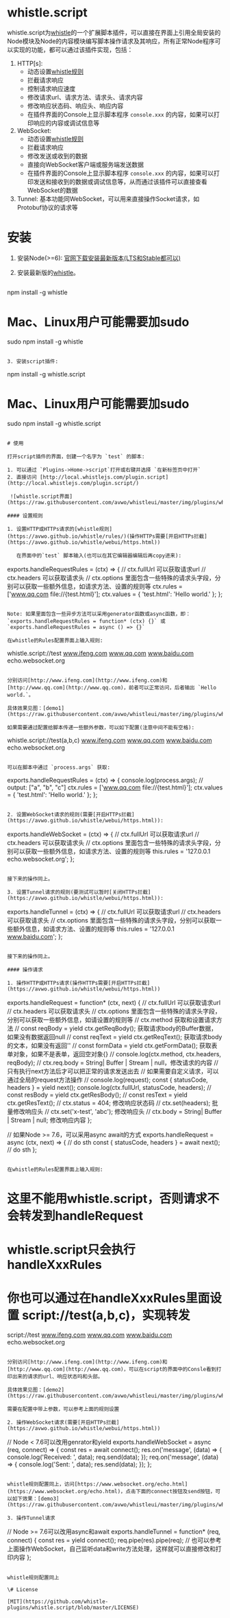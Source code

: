 # whistle.script
whistle.script为[whistle](https://github.com/avwo/whistle)的一个扩展脚本插件，可以直接在界面上引用全局安装的Node模块及Node的内容模块编写脚本操作请求及其响应，所有正常Node程序可以实现的功能，都可以通过该插件实现，包括：

1. HTTP[s]:
   - 动态设置[whistle规则](https://avwo.github.io/whistle/rules/)
   - 拦截请求响应
   - 控制请求响应速度
   - 修改请求url、请求方法、请求头、请求内容
   - 修改响应状态码、响应头、响应内容
   - 在插件界面的Console上显示脚本程序 `console.xxx` 的内容，如果可以打印响应的内容或调试信息等
2. WebSocket:
   - 动态设置[whistle规则](https://avwo.github.io/whistle/rules/)
   - 拦截请求响应
   - 修改发送或收到的数据
   - 直接向WebSocket客户端或服务端发送数据
   - 在插件界面的Console上显示脚本程序 `console.xxx` 的内容，如果可以打印发送和接收到的数据或调试信息等，从而通过该插件可以直接查看WebSocket的数据
3. Tunnel: 基本功能同WebSocket，可以用来直接操作Socket请求，如Protobuf协议的请求等

# 安装

1. 安装Node(>=6): [官网下载安装最新版本(LTS和Stable都可以)](https://nodejs.org/)
2. 安装最新版的[whistle](https://github.com/avwo/whistle)。

   ```
 npm install -g whistle

 # Mac、Linux用户可能需要加sudo

 sudo npm install -g whistle
   ```

3. 安装script插件:

```
npm install -g whistle.script
# Mac、Linux用户可能需要加sudo
sudo npm install -g whistle.script
```

# 使用

打开script插件的界面，创建一个名字为 `test` 的脚本:

1. 可以通过 `Plugins->Home->script`打开或右键并选择 `在新标签页中打开` 
2. 直接访问 [http://local.whistlejs.com/plugin.script](http://local.whistlejs.com/plugin.script/)

 ![whistle.script界面](https://raw.githubusercontent.com/avwo/whistleui/master/img/plugins/whistle.script/home.gif)

#### 设置规则

1. 设置HTTP或HTTPs请求的[whistle规则](https://avwo.github.io/whistle/rules/)(操作HTTPs需要[开启HTTPs拦截](https://avwo.github.io/whistle/webui/https.html))

   在界面中的`test` 脚本输入(也可以在其它编辑器编辑后再copy进来):

   ```
   exports.handleRequestRules = (ctx) => {
   	// ctx.fullUrl 可以获取请求url
   	// ctx.headers 可以获取请求头
   	// ctx.options 里面包含一些特殊的请求头字段，分别可以获取一些额外信息，如请求方法、设置的规则等
   	ctx.rules = ['www.qq.com file://{test.html}'];
     	ctx.values = { 'test.html': 'Hello world.' };
   };
   ```

   Note: 如果里面包含一些异步方法可以采用generator函数或async函数，即：`exports.handleRequestRules = function* (ctx) {}` 或 `exports.handleRequestRules = async () => {}`

   在whistle的Rules配置界面上输入规则:

   ```
   whistle.script://test www.ifeng.com www.qq.com www.baidu.com echo.websocket.org
   ```

   分别访问[http://www.ifeng.com](http://www.ifeng.com)和[http://www.qq.com](http://www.qq.com)，前者可以正常访问，后者输出 `Hello world.`。

   具体效果见图：[demo1](https://raw.githubusercontent.com/avwo/whistleui/master/img/plugins/whistle.script/rules.gif)

   如果需要通过配置给脚本传递一些额外参数，可以如下配置(注意中间不能有空格):

   ```
   whistle.script://test(a,b,c) www.ifeng.com www.qq.com www.baidu.com echo.websocket.org
   ```

   可以在脚本中通过 `process.args` 获取:

   ```
   exports.handleRequestRules = (ctx) => {
   	console.log(process.args); // output: ["a", "b", "c"]
   	ctx.rules = ['www.qq.com file://{test.html}'];
     	ctx.values = { 'test.html': 'Hello world.' };
   };
   ```

2. 设置WebSocket请求的规则(需要[开启HTTPs拦截](https://avwo.github.io/whistle/webui/https.html)):

   ```
   exports.handleWebSocket = (ctx) => {
   	// ctx.fullUrl 可以获取请求url
   	// ctx.headers 可以获取请求头
   	// ctx.options 里面包含一些特殊的请求头字段，分别可以获取一些额外信息，如请求方法、设置的规则等
   	this.rules = '127.0.0.1 echo.websocket.org';
   };
   ```

   接下来的操作同上。

3. 设置Tunnel请求的规则(要测试可以暂时[关闭HTTPs拦截](https://avwo.github.io/whistle/webui/https.html)):

   ```
   exports.handleTunnel = (ctx) => {
   	// ctx.fullUrl 可以获取请求url
   	// ctx.headers 可以获取请求头
   	// ctx.options 里面包含一些特殊的请求头字段，分别可以获取一些额外信息，如请求方法、设置的规则等
   	this.rules = '127.0.0.1 www.baidu.com';
   };
   ```

   接下来的操作同上。

#### 操作请求

1. 操作HTTP或HTTPs请求(操作HTTPs需要[开启HTTPs拦截](https://avwo.github.io/whistle/webui/https.html))

   ```

   exports.handleRequest = function* (ctx, next) {
       // ctx.fullUrl 可以获取请求url
   	// ctx.headers 可以获取请求头
   	// ctx.options 里面包含一些特殊的请求头字段，分别可以获取一些额外信息，如请设置的规则等
   	// ctx.method 获取和设置请求方法
   	// const reqBody = yield ctx.getReqBody(); 获取请求body的Buffer数据，如果没有数据返回null
   	// const reqText = yield ctx.getReqText();  获取请求body的文本，如果没有返回''
   	// const formData = yield ctx.getFormData(); 获取表单对象，如果不是表单，返回空对象{}
   	// console.log(ctx.method, ctx.headers, reqBody);
   	// ctx.req.body = String| Buffer | Stream | null，修改请求的内容
   	// 只有执行next方法后才可以把正常的请求发送出去
   	// 如果需要自定义请求，可以通过全局的request方法操作
   	// console.log(request);
   	const { statusCode, headers } = yield next(); 
   	console.log(ctx.fullUrl, statusCode, headers);
   	// const resBody = yield ctx.getResBody();
   	// const resText = yield ctx.getResText();
   	// ctx.status = 404; 修改响应状态码
   	// ctx.set(headers); 批量修改响应头
   	// ctx.set('x-test', 'abc'); 修改响应头
   	// ctx.body = String| Buffer | Stream | null; 修改响应内容
   };

   // 如果Node >= 7.6，可以采用async await的方式
   exports.handleRequest = async (ctx, next) => {
   	// do sth
   	const { statusCode, headers } = await next(); 
   	// do sth
   };
   ```

   在whistle的Rules配置界面上输入规则:

   ```
   # 这里不能用whistle.script，否则请求不会转发到handleRequest
   # whistle.script只会执行handleXxxRules
   # 你也可以通过在handleXxxRules里面设置 script://test(a,b,c)，实现转发
   script://test www.ifeng.com www.qq.com www.baidu.com echo.websocket.org
   ```

   分别访问[http://www.ifeng.com](http://www.ifeng.com)和[http://www.qq.com](http://www.qq.com)，可以在script的界面中的Consle看到打印出来的请求的url、响应状态吗和头部。

   具体效果见图：[demo2](https://raw.githubusercontent.com/avwo/whistleui/master/img/plugins/whistle.script/request.gif)

   需要在配置中带上参数，可以参考上面的规则设置

2. 操作WebSocket请求(需要[开启HTTPs拦截](https://avwo.github.io/whistle/webui/https.html))

   ```
   // Node < 7.6可以改用genrator和yield
   exports.handleWebSocket = async (req, connect) => {
     const res = await connect();
     res.on('message', (data) => {
       console.log('Received: ', data);
       req.send(data);
     });
     req.on('message', (data) => {
       console.log('Sent: ', data);
       res.send(data);
     });
   };
   ```

   whistle规则配置同上，访问[https://www.websocket.org/echo.html](https://www.websocket.org/echo.html)，点击下面的connect按钮及send按钮，可以如下效果：[demo3](https://raw.githubusercontent.com/avwo/whistleui/master/img/plugins/whistle.script/websocket.gif)

3. 操作Tunnel请求

   ```
   // Node >= 7.6可以改用async和await
   exports.handleTunnel = function* (req, connect) {
     const res = yield connect();
     req.pipe(res).pipe(req);
     // 也可以参考上面操作WebSocket，自己监听data和write方法处理，这样就可以直接修改和打印内容
   };
   ```

   whistle规则配置同上

\# License

[MIT](https://github.com/whistle-plugins/whistle.script/blob/master/LICENSE)






